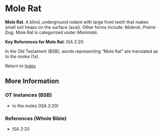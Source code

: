 # Mole Rat
**Mole Rat**. 
A blind, underground rodent with large front teeth that makes small soil heaps on the surface (acai). 
Other forms include: 
*Molerat*, *Prairie Dog*. 
Mole Rat is categorized under _Mammals_. 


**Key References for Mole Rat**: 
ISA 2:20. 


In the Old Testament (BSB), words representing “Mole Rat” are translated as 
*to the moles* (1x). 




Return to [Index](00-Index.md)

## More Information

### OT Instances (BSB)

* to the moles (ISA 2:20)



### References (Whole Bible)

* ISA 2:20



